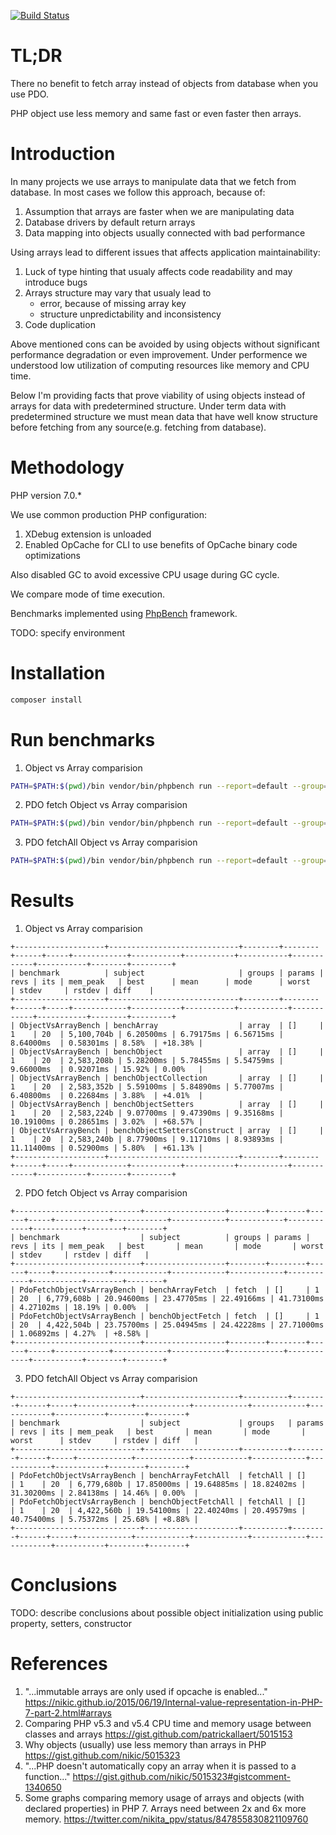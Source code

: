 [![Build Status](https://travis-ci.org/torinaki/php-objects-vs-arrays-benchmark.svg?branch=master)](https://travis-ci.org/torinaki/php-objects-vs-arrays-benchmark)

TL;DR
==========
There no benefit to fetch array instead of objects from database when you use PDO.

PHP object use less memory and same fast or even faster then arrays.

Introduction
============
In many projects we use arrays to manipulate data that we fetch from database. In most cases we follow this approach, because of:
1. Assumption that arrays are faster when we are manipulating data
2. Database drivers by default return arrays
3. Data mapping into objects usually connected with bad performance

Using arrays lead to different issues that affects application maintainability:
1. Luck of type hinting that usualy affects code readability and may introduce bugs
2. Arrays structure may vary that usualy lead to 
    * error, because of missing array key
    * structure unpredictability and inconsistency
3. Code duplication

Above mentioned cons can be avoided by using objects without significant performance degradation or even improvement. Under performence we understood low utilization of computing resources like memory and CPU time.

Below I'm providing facts that prove viability of using objects instead of arrays for data with predetermined structure. Under term data with predetermined structure we must mean data that have well know structure before fetching from any source(e.g. fetching from database).


Methodology
===========
PHP version 7.0.*

We use common production PHP configuration:
1. XDebug extension is unloaded
2. Enabled OpCache for CLI to use benefits of OpCache binary code optimizations

Also disabled GC to avoid excessive CPU usage during GC cycle.

We compare mode of time execution.

Benchmarks implemented using [PhpBench](https://github.com/phpbench/phpbench) framework.

TODO: specify environment  

Installation
============
```bash
composer install
```

Run benchmarks
==============
1. Object vs Array comparision 
```bash
PATH=$PATH:$(pwd)/bin vendor/bin/phpbench run --report=default --group=array
```
2. PDO fetch Object vs Array comparision 
```bash
PATH=$PATH:$(pwd)/bin vendor/bin/phpbench run --report=default --group=fetch
```
3. PDO fetchAll Object vs Array comparision 
```bash
PATH=$PATH:$(pwd)/bin vendor/bin/phpbench run --report=default --group=fetchAll
``` 

Results
===========
1. Object vs Array comparision
```text
+--------------------+-----------------------------+--------+--------+------+-----+------------+-----------+-----------+-----------+------------+-----------+--------+---------+
| benchmark          | subject                     | groups | params | revs | its | mem_peak   | best      | mean      | mode      | worst      | stdev     | rstdev | diff    |
+--------------------+-----------------------------+--------+--------+------+-----+------------+-----------+-----------+-----------+------------+-----------+--------+---------+
| ObjectVsArrayBench | benchArray                  | array  | []     | 1    | 20  | 5,100,704b | 6.20500ms | 6.79175ms | 6.56715ms | 8.64000ms  | 0.58301ms | 8.58%  | +18.38% |
| ObjectVsArrayBench | benchObject                 | array  | []     | 1    | 20  | 2,583,208b | 5.28200ms | 5.78455ms | 5.54759ms | 9.66000ms  | 0.92071ms | 15.92% | 0.00%   |
| ObjectVsArrayBench | benchObjectCollection       | array  | []     | 1    | 20  | 2,583,352b | 5.59100ms | 5.84890ms | 5.77007ms | 6.40800ms  | 0.22684ms | 3.88%  | +4.01%  |
| ObjectVsArrayBench | benchObjectSetters          | array  | []     | 1    | 20  | 2,583,224b | 9.07700ms | 9.47390ms | 9.35168ms | 10.19100ms | 0.28651ms | 3.02%  | +68.57% |
| ObjectVsArrayBench | benchObjectSettersConstruct | array  | []     | 1    | 20  | 2,583,240b | 8.77900ms | 9.11710ms | 8.93893ms | 11.11400ms | 0.52900ms | 5.80%  | +61.13% |
+--------------------+-----------------------------+--------+--------+------+-----+------------+-----------+-----------+-----------+------------+-----------+--------+---------+
```
2. PDO fetch Object vs Array comparision
```text
+----------------------------+------------------+--------+--------+------+-----+------------+------------+------------+------------+------------+-----------+--------+--------+
| benchmark                  | subject          | groups | params | revs | its | mem_peak   | best       | mean       | mode       | worst      | stdev     | rstdev | diff   |
+----------------------------+------------------+--------+--------+------+-----+------------+------------+------------+------------+------------+-----------+--------+--------+
| PdoFetchObjectVsArrayBench | benchArrayFetch  | fetch  | []     | 1    | 20  | 6,779,608b | 20.94600ms | 23.47705ms | 22.49166ms | 41.73100ms | 4.27102ms | 18.19% | 0.00%  |
| PdoFetchObjectVsArrayBench | benchObjectFetch | fetch  | []     | 1    | 20  | 4,422,504b | 23.75700ms | 25.04945ms | 24.42228ms | 27.71000ms | 1.06892ms | 4.27%  | +8.58% |
+----------------------------+------------------+--------+--------+------+-----+------------+------------+------------+------------+------------+-----------+--------+--------+
```
3. PDO fetchAll Object vs Array comparision
```text
+----------------------------+---------------------+----------+--------+------+-----+------------+------------+------------+------------+------------+-----------+--------+--------+
| benchmark                  | subject             | groups   | params | revs | its | mem_peak   | best       | mean       | mode       | worst      | stdev     | rstdev | diff   |
+----------------------------+---------------------+----------+--------+------+-----+------------+------------+------------+------------+------------+-----------+--------+--------+
| PdoFetchObjectVsArrayBench | benchArrayFetchAll  | fetchAll | []     | 1    | 20  | 6,779,680b | 17.85000ms | 19.64885ms | 18.82402ms | 31.30200ms | 2.84138ms | 14.46% | 0.00%  |
| PdoFetchObjectVsArrayBench | benchObjectFetchAll | fetchAll | []     | 1    | 20  | 4,422,560b | 19.54100ms | 22.40240ms | 20.49579ms | 40.75400ms | 5.75372ms | 25.68% | +8.88% |
+----------------------------+---------------------+----------+--------+------+-----+------------+------------+------------+------------+------------+-----------+--------+--------+
```

Conclusions
===========
TODO: describe conclusions about possible object initialization using public property, setters, constructor

References
==========
1. "...immutable arrays are only used if opcache is enabled..." 
https://nikic.github.io/2015/06/19/Internal-value-representation-in-PHP-7-part-2.html#arrays
2. Comparing PHP v5.3 and v5.4 CPU time and memory usage between classes and arrays
https://gist.github.com/patrickallaert/5015153
3. Why objects (usually) use less memory than arrays in PHP
https://gist.github.com/nikic/5015323
4. "...PHP doesn't automatically copy an array when it is passed to a function..."
https://gist.github.com/nikic/5015323#gistcomment-1340650
5. Some graphs comparing memory usage of arrays and objects (with declared properties) in PHP 7. Arrays need between 2x and 6x more memory.
https://twitter.com/nikita_ppv/status/847855830821109760

